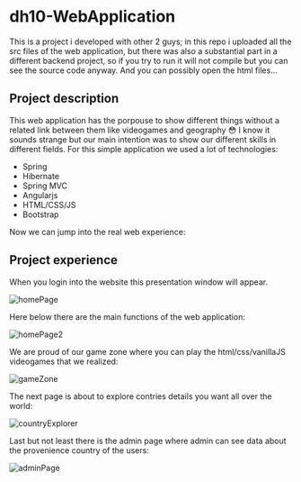 # dh10-WebApplication

This is a project i developed with other 2 guys; 
in this repo i uploaded all the src files of the web application, but there was also a substantial part in a  different backend project,
so if you try to run it will not compile but you can see the source code anyway. And you can possibly open the html files...

<h2>Project description</h2>

This web application has the porpouse to show different things without a related link between them like videogames and geography :flushed:
I know it sounds strange but our main intention was to show our different skills in different fields. For this simple application we used a lot of technologies:

<ul>
  <li> Spring </li>
  <li> Hibernate </li>
  <li> Spring MVC </li>
  <li> Angularjs </li>
  <li> HTML/CSS/JS </li>
  <li> Bootstrap </li>
</ul>

Now we can jump into the real web experience:

<h2>Project experience</h2>

When you login into the website this presentation window will appear.

![homePage](https://user-images.githubusercontent.com/72390465/147656620-e3bcb228-2d26-48fa-a45c-5e24d7975182.png)


Here below there are the main functions of the web application:


![homePage2](https://user-images.githubusercontent.com/72390465/147656725-c058b6c5-e553-4334-9ed4-4d4d01808629.png)

We are proud of our game zone where you can play the html/css/vanillaJS videogames that we realized:

![gameZone](https://user-images.githubusercontent.com/72390465/147656796-ad4f4f3c-23f5-4f36-b1ca-5394868f1951.png)

The next page is about to explore contries details you want all over the world:

![countryExplorer](https://user-images.githubusercontent.com/72390465/147656875-bfb7dba8-9db5-4fc5-9fb1-c570eecfa7e5.png)

Last but not least there is the admin page where admin can see data about the provenience country of the users:

![adminPage](https://user-images.githubusercontent.com/72390465/147656997-f4a03168-7562-47ba-9287-9fbd7d8f260f.png)


